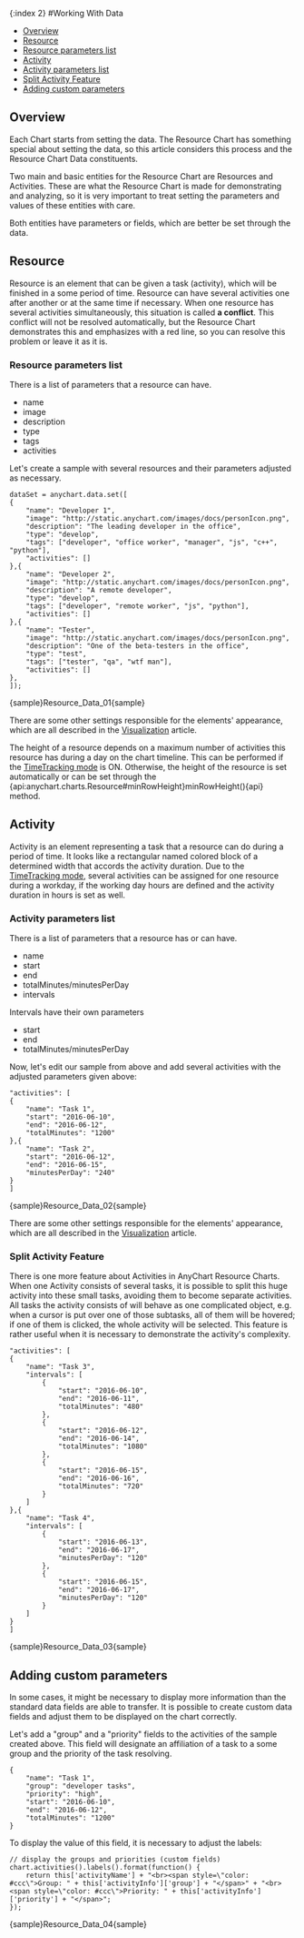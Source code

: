 {:index 2}
#Working With Data

* [Overview](#overview)
* [Resource](#resource)
 * [Resource parameters list](#resource_parameters_list)
* [Activity](#activity)
 * [Activity parameters list](#activity_parameters_list)
 * [Split Activity Feature](#split_activity_feature)
* [Adding custom parameters](#adding_custom_parameters)

## Overview

Each Chart starts from setting the data. The Resource Chart has something special about setting the data, so this article considers this process and the Resource Chart Data constituents.

Two main and basic entities for the Resource Chart are Resources and Activities. These are what the Resource Chart is made for demonstrating and analyzing, so it is very important to treat setting the parameters and values of these entities with care.

Both entities have parameters or fields, which are better be set through the data.

## Resource

Resource is an element that can be given a task (activity), which will be finished in a some period of time. Resource can have several activities one after another or at the same time if necessary. When one resource has several activities simultaneously, this situation is called **a conflict**. This conflict will not be resolved automatically, but the Resource Chart demonstrates this and emphasizes with a red line, so you can resolve this problem or leave it as it is.

### Resource parameters list

There is a list of parameters that a resource can have. 

- name
- image
- description
- type
- tags
- activities

Let's create a sample with several resources and their parameters adjusted as necessary.

```
dataSet = anychart.data.set([
{
    "name": "Developer 1",
    "image": "http://static.anychart.com/images/docs/personIcon.png",
    "description": "The leading developer in the office",
    "type": "develop",
    "tags": ["developer", "office worker", "manager", "js", "c++", "python"],
    "activities": []
},{
    "name": "Developer 2",
    "image": "http://static.anychart.com/images/docs/personIcon.png",
    "description": "A remote developer",
    "type": "develop",
    "tags": ["developer", "remote worker", "js", "python"],
    "activities": []
},{
    "name": "Tester",
    "image": "http://static.anychart.com/images/docs/personIcon.png",
    "description": "One of the beta-testers in the office",
    "type": "test",
    "tags": ["tester", "qa", "wtf man"],
    "activities": []
},
]);
```

{sample}Resource\_Data\_01{sample}

There are some other settings responsible for the elements' appearance, which are all described in the [Visualization](Visual_Appearance) article.

The height of a resource depends on a maximum number of activities this resource has during a day on the chart timeline. This can be performed if the [TimeTracking mode](TimeTracking_Mode) is ON. Otherwise, the height of the resource is set automatically or can be set through the {api:anychart.charts.Resource#minRowHeight}minRowHeight(){api} method.


## Activity

Activity is an element representing a task that a resource can do during a period of time. It looks like a rectangular named colored block of a determined width that accords the activity duration. Due to the [TimeTracking mode](TimeTracking_Mode), several activities can be assigned for one resource during a workday, if the working day hours are defined and the activity duration in hours is set as well. 

### Activity parameters list

There is a list of parameters that a resource has or can have. 

- name
- start
- end
- totalMinutes/minutesPerDay
- intervals

Intervals have their own parameters 
- start
- end
- totalMinutes/minutesPerDay

Now, let's edit our sample from above and add several activities with the adjusted parameters given above:

```
"activities": [
{
    "name": "Task 1",
    "start": "2016-06-10",
    "end": "2016-06-12",
    "totalMinutes": "1200"
},{
    "name": "Task 2",
    "start": "2016-06-12",
    "end": "2016-06-15",
    "minutesPerDay": "240"
}
]
```

{sample}Resource\_Data\_02{sample}


There are some other settings responsible for the elements' appearance, which are all described in the [Visualization](Visual_Appearance) article.

### Split Activity Feature

There is one more feature about Activities in AnyChart Resource Charts. When one Activity consists of several tasks, it is possible to split this huge activity into these small tasks, avoiding them to become separate activities. All tasks the activity consists of will behave as one complicated object, e.g. when a cursor is put over one of those subtasks, all of them will be hovered; if one of them is clicked, the whole activity will be selected. This feature is rather useful when it is necessary to demonstrate the activity's complexity. 

```
"activities": [
{
    "name": "Task 3",
    "intervals": [
        {
            "start": "2016-06-10",
            "end": "2016-06-11",
            "totalMinutes": "480"
        },
        {
            "start": "2016-06-12",
            "end": "2016-06-14",
            "totalMinutes": "1080"
        },
        {
            "start": "2016-06-15",
            "end": "2016-06-16",
            "totalMinutes": "720"
        }
    ]
},{
    "name": "Task 4",
    "intervals": [
        {
            "start": "2016-06-13",
            "end": "2016-06-17",
            "minutesPerDay": "120"
        },
        {
            "start": "2016-06-15",
            "end": "2016-06-17",
            "minutesPerDay": "120"
        }
    ]
}
]
```

{sample}Resource\_Data\_03{sample}


## Adding custom parameters

In some cases, it might be necessary to display more information than the standard data fields are able to transfer. It is possible to create custom data fields and adjust them to be displayed on the chart correctly.

Let's add a "group" and a "priority" fields to the activities of the sample created above. This field will designate an affiliation of a task to a some group and the priority of the task resolving.

```
{
    "name": "Task 1",
    "group": "developer tasks",
    "priority": "high",
    "start": "2016-06-10",
    "end": "2016-06-12",
    "totalMinutes": "1200"
}
```

To display the value of this field, it is necessary to adjust the labels:

```
// display the groups and priorities (custom fields)
chart.activities().labels().format(function() {
    return this['activityName'] + "<br><span style=\"color: #ccc\">Group: " + this['activityInfo']['group'] + "</span>" + "<br><span style=\"color: #ccc\">Priority: " + this['activityInfo']['priority'] + "</span>";
});
```

{sample}Resource\_Data\_04{sample}
